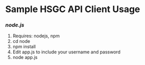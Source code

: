# Sample HSGC API Client Usage

### *node.js*
1. Requires: nodejs, npm
2.  cd node
3. npm install
4. Edit app.js to include your username and password
5. node app.js